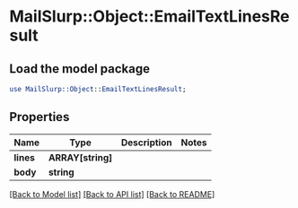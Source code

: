 # MailSlurp::Object::EmailTextLinesResult

## Load the model package
```perl
use MailSlurp::Object::EmailTextLinesResult;
```

## Properties
Name | Type | Description | Notes
------------ | ------------- | ------------- | -------------
**lines** | **ARRAY[string]** |  | 
**body** | **string** |  | 

[[Back to Model list]](../README#documentation-for-models) [[Back to API list]](../README#documentation-for-api-endpoints) [[Back to README]](../README)


